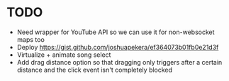 # TODO
- Need wrapper for YouTube API so we can use it for non-websocket maps too
- Deploy https://gist.github.com/joshuapekera/ef364073b01fb0e21d3f
- Virtualize + animate song select
- Add drag distance option so that dragging only triggers after a certain distance and the click event isn't completely blocked